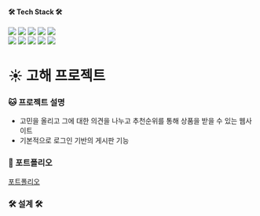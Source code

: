 
<b>🛠 Tech Stack 🛠</b>
</br></br>
<img src="https://img.shields.io/badge/HTML5-E34F26?style=flat-square&logo=HTML5&logoColor=white"/></a> 
<img src="https://img.shields.io/badge/CSS3-1572B6?style=flat-square&logo=CSS3&logoColor=white"/></a>
<img src="https://img.shields.io/badge/JavaScript-F7DF1E?style=flat-square&logo=JavaScript&logoColor=white"/></a> 
<img src="https://img.shields.io/badge/Java-orange?style=flat-square&logo=JAVA&logoColor=white"/></a> 
<img src="https://img.shields.io/badge/JQUERY-47A248?style=flat-square&logo=JQUERY&logoColor=white"/></a>  
<img src="https://img.shields.io/badge/MYSQL-1572B6?style=flat-square&logo=MYSQL&logoColor=white"/></a>
<img src="https://img.shields.io/badge/SPRING-47A248?style=flat-square&logo=SPRING&logoColor=white"/></a> 
<img src="https://img.shields.io/badge/Amazon AWS-232F3E?style=flat-square&logo=Amazon%20AWS&logoColor=white"/></a>
<img src="https://img.shields.io/badge/ECLIPSE-3766AB?style=flat-square&logo=ECLIPSE&logoColor=white"/></a>
<img src="https://img.shields.io/badge/-Github-000000?style=flat&logo=Github"/>

# :sunny: 고해 프로젝트
### :cat: 프로젝트 설명

* 고민을 올리고 그에 대한 의견을 나누고 추천순위를 통해 상품을 받을 수 있는 웹사이트
* 기본적으로 로그인 기반의 게시판 기능

### :truck:  포트폴리오 <br>
[포트폴리오](https://github.com/hamsh5312/solution_project/blob/developer/portfolio.pdf)

### <b>🛠 설계 🛠</b>

